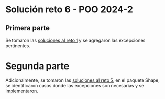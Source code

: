 # Solución reto 6 - POO 2024-2

## Primera parte
Se tomaron las [soluciones al reto 1](https://github.com/forerosantiago/poo-reto-1) y se agregaron las excepciones pertinentes.

# Segunda parte
Adicionalmente, se tomaron las [soluciones al reto 5](https://github.com/forerosantiago/poo-reto-5), en el paquete Shape, se identificaron casos donde las excepciones son necesarias y se implementaron.